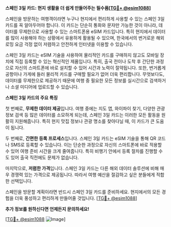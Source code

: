 **스페인 3일 카드: 현지 생활을 더 쉽게 만들어주는 필수품[[TG💪+ @esim1088](https://t.me/s/esim1088)]**

스페인을 방문하는 여행객이라면 누구나 현지에서 편리하게 사용할 수 있는 스페인 3일 카드를 꼭 알아두어야 합니다. 이 카드는 단순히 통화와 문자만 가능한 것이 아니라, 데이터를 무제한으로 사용할 수 있는 스마트폰용 eSIM 카드입니다. 특히 현지에서 데이터를 많이 사용해야 하는 상황에서 유용하게 활용될 수 있으며, 한국에서의 번거로운 해외 로밍 요금 걱정 없이 저렴하고 안전하게 인터넷을 이용할 수 있습니다.

스페인 3일 카드는 eSIM 기술을 사용하여 물리적인 카드를 구매하지 않고도 모바일 장치에 직접 등록할 수 있는 혁신적인 제품입니다. 특히, 출국 전이나 도착 후 간단한 과정으로 자신의 스마트폰에 바로 설치할 수 있어 시간과 노력이 절약됩니다. 또한, 번거롭게 공항이나 가게에 들러 물리적 카드를 구매할 필요가 없어 더욱 편리합니다. 무엇보다도, 데이터를 무제한으로 제공하기 때문에 여행 중 필요한 모든 정보를 실시간으로 검색하거나 소셜 미디어에 업로드할 수 있습니다.

**스페인 3일 카드의 주요 특징**

첫 번째로, **무제한 데이터 제공**입니다. 여행 중에는 지도 앱, 와이파이 찾기, 다양한 관광 정보 검색 등 많은 데이터를 소모하게 되는데, 스페인 3일 카드는 이러한 모든 활동을 원활히 지원해줍니다. 특히 현지 맛집 정보나 관광 명소를 찾아다닐 때, 이 카드가 큰 도움이 됩니다.

두 번째로, **간편한 등록 프로세스**입니다. 스페인 3일 카드는 eSIM 기술을 통해 QR 코드나 SMS로 등록할 수 있습니다. 이는 단순한 과정으로 자신의 스마트폰에 바로 적용할 수 있어 여행 준비 시간을 크게 줄여줍니다. 특히 비행기 안에서 등록 절차를 진행할 수도 있어 출국 직전에도 문제가 없습니다.

마지막으로, **저렴한 가격**입니다. 스페인 3일 카드는 다른 해외 데이터 솔루션에 비해 매우 경쟁력 있는 가격으로 제공됩니다. 따라서 여행 예산을 절감하고 싶은 분들에게 적합한 선택입니다.

스페인을 방문할 계획이라면 반드시 스페인 3일 카드를 준비하세요. 현지에서의 모든 경험을 더욱 풍성하고 편리하게 만들어줄 것입니다. [[TG💪+ @esim1088](https://t.me/s/esim1088)]

**추가 정보를 원하신다면 언제든지 문의하세요!**

[[TG💪+ @esim1088](https://t.me/s/esim1088) ![Image](https://i.postimg.cc/Y0z9fWf4/image.png)]